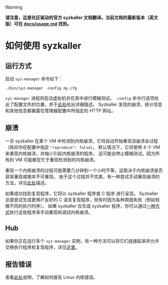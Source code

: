> [!WARNING]
>
> **请注意，这是社区驱动的官方 syzkaller 文档翻译。当前文档的最新版本（英文版）可在 [docs/usage.md](/docs/usage.md) 找到。**

# 如何使用 syzkaller

## 运行方式

启动 `syz-manager` 命令如下：
```
./bin/syz-manager -config my.cfg
```

`syz-manager` 进程将启动虚拟机并在其中进行模糊测试。
`-config` 命令行选项给出了配置文件的位置，并于[此处](/docs/configuration.md)给出详细描述。
Syzkaller 发现的崩溃、统计信息和其他信息都暴露在管理器配置中所指定的 HTTP 网址。

## 崩溃

一旦 syzkaller 在某个 VM 中检测到内核崩溃，它将自动开始重现该崩溃全过程（除非你在配置中指定 `"reproduce": false`）。
默认情况下，它将使用 4 个 VM 来重现内核崩溃，并缩小引起内核崩溃的程序。
这可能会停止模糊测试，因为所有的 VM 可能都在忙于重现检测到的内核崩溃。

重现一个内核崩溃的过程可能需要几分钟到一个小时不等，这取决于内核崩溃是否容易重现或根本不可重现。
由于这个过程并不完美，有一种尝试手动重现崩溃的方法，详见[此处](/docs/reproducing_crashes.md)描述。

如果成功找到复现程序，它将以 syzkaller 程序或 C 程序 进行呈现。
Syzkaller 总是尝试生成更用户友好的 C 语言复现程序，但有时因为各种原因失败（例如轻微不同的执行时序）。
如果 syzkaller 仅生成 syzkaller 程序，你可以通过[一种方式](/docs/reproducing_crashes.md)执行这些程序来手动重现和调试内核崩溃。

## Hub

如果你正在运行多个 `syz-manager` 实例，有一种方法可以将它们连接起来并允许交换执行程序和复现程序，详见[这里](/docs/hub.md)。

## 报告错误

查看[此处](/docs/linux/reporting_kernel_bugs.md)说明，了解如何报告 Linux 内核错误。
